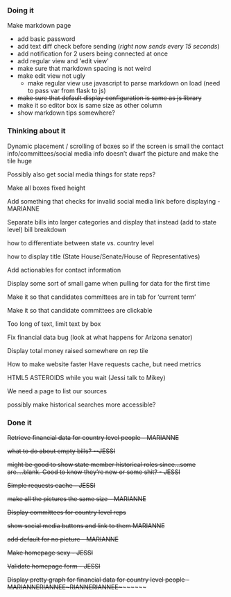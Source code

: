 ### Doing it

Make markdown page
  * add basic password
  * add text diff check before sending (_right now sends every 15 seconds_)
  * add notification for 2 users being connected at once
  * add regular view and 'edit view'
  * make sure that markdown spacing is not weird
  * make edit view not ugly
    * make regular view use javascript to parse markdown on load (need to pass var from flask to js)
  * ~~make sure that default display configuration is same as js library~~
  * make it so editor box is same size as other column
  * show markdown tips somewhere?

### Thinking about it

Dynamic placement / scrolling of boxes so if the screen is small the contact info/committees/social media info doesn’t dwarf the picture and make the tile huge

Possibly also get social media things for state reps? 

Make all boxes fixed height

Add something that checks for invalid social media link before displaying - MARIANNE

Separate bills into larger categories and display that instead
(add to state level) bill breakdown

how to differentiate between state vs. country level

how to display title (State House/Senate/House of Representatives)

Add actionables for contact information

Display some sort of small game when pulling for data for the first time

Make it so that candidates committees are in tab for ‘current term’

Make it so that candidate committees are clickable

Too long of text, limit text by box 

Fix financial data bug (look at what happens for Arizona senator)

Display total money raised somewhere on rep tile

How to make website faster
Have requests cache, but need metrics

HTML5 ASTEROIDS while you wait (Jessi talk to Mikey) 

We need a page to list our sources

possibly make historical searches more accessible?

### Done it

~~Retrieve financial data for country level people - MARIANNE~~

~~what to do about empty bills? --JESSI~~

~~might be good to show state member historical roles since…some are….blank. Good to know they’re new or some shit? - JESSI~~

~~Simple requests cache - JESSI~~

~~make all the pictures the same size - MARIANNE~~

~~Display committees for country level reps~~

~~show social media buttons and link to them MARIANNE~~

~~add default for no picture - MARIANNE~~

~~Make homepage sexy - JESSI~~

~~Validate homepage form - JESSI~~

~~Display pretty graph for financial data for country level people - MARIANNE~~~~RIANNE~~~~E~~~~~~~~~~~~~~~~~~~~~~~~~RIANNE~~~~RIANNE~~~~E~~~~~~~~~~~~~~~~~~~~~~~~~